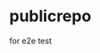 # publicrepo
for e2e test































































































































































































































































































































































































































































































































































































































































































































































































































































































































































































































































































































































































































































































































































































































































































































































































































































































































































































































































































































































































































































































































































































































































































































































































































































































































































































































































































































































































































































































































































































































































































































































































































































































































































































































































































































































































